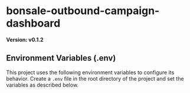 # bonsale-outbound-campaign-dashboard

**Version: v0.1.2**

## Environment Variables (.env)

This project uses the following environment variables to configure its behavior. Create a `.env` file in the root directory of the project and set the variables as described below.